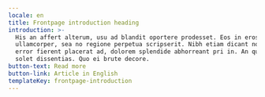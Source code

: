 ```yaml
---
locale: en
title: Frontpage introduction heading
introduction: >-
  His an affert alterum, usu ad blandit oportere prodesset. Eos in eros quaestio
  ullamcorper, sea no regione perpetua scripserit. Nibh etiam dicant no ius. Eum
  error fierent placerat ad, dolorem splendide abhorreant pri in. An quo malis
  solet dissentias. Quo ei brute decore.
button-text: Read more
button-link: Article in English
templateKey: frontpage-introduction
---
```


